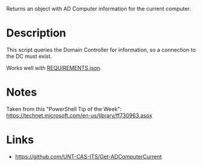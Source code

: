 Returns an object with AD Computer information for the current computer.

# Description

This script queries the Domain Controller for information, so a connection to the DC must exist.

Works well with [REQUIREMENTS.json](https://github.com/UNT-CAS-ITS/Get-ADComputerCurrent/wiki/REQUIREMENTS.json).

# Notes

Taken from this "PowerShell Tip of the Week":
https://technet.microsoft.com/en-us/library/ff730963.aspx

# Links

- https://github.com/UNT-CAS-ITS/Get-ADComputerCurrent
